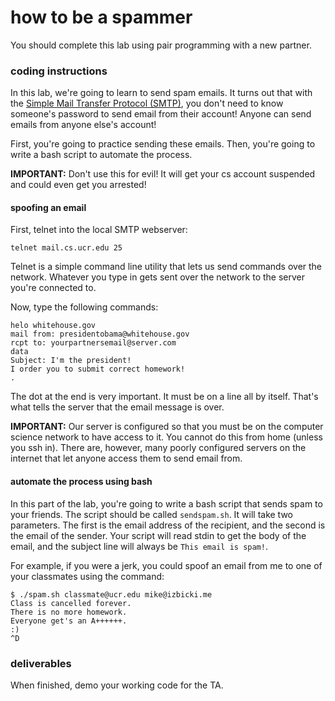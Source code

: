 # how to be a spammer

You should complete this lab using pair programming with a new partner.

### coding instructions

In this lab, we're going to learn to send spam emails.  It turns out that with the [Simple Mail Transfer Protocol (SMTP)](http://en.wikipedia.org/wiki/Simple_Mail_Transfer_Protocol), you don't need to know someone's password to send email from their account!  Anyone can send emails from anyone else's account!

First, you're going to practice sending these emails.  Then, you're going to write a bash script to automate the process.

**IMPORTANT:** Don't use this for evil!  It will get your cs account suspended and could even get you arrested!

#### spoofing an email

First, telnet into the local SMTP webserver:

```
telnet mail.cs.ucr.edu 25
```

Telnet is a simple command line utility that lets us send commands over the network.  Whatever you type in gets sent over the network to the server you're connected to.

Now, type the following commands:

```
helo whitehouse.gov
mail from: presidentobama@whitehouse.gov
rcpt to: yourpartnersemail@server.com
data
Subject: I'm the president!
I order you to submit correct homework!
.
```

The dot at the end is very important.  It must be on a line all by itself.  That's what tells the server that the email message is over.

**IMPORTANT:** Our server is configured so that you must be on the computer science network to have access to it.  You cannot do this from home (unless you ssh in).  There are, however, many poorly configured servers on the internet that let anyone access them to send email from.

#### automate the process using bash

In this part of the lab, you're going to write a bash script that sends spam to your friends.  The script should be called `sendspam.sh`.  It will take two parameters.  The first is the email address of the recipient, and the second is the email of the sender.  Your script will read stdin to get the body of the email, and the subject line will always be `This email is spam!`.

For example, if you were a jerk, you could spoof an email from me to one of your classmates using the command:

```
$ ./spam.sh classmate@ucr.edu mike@izbicki.me
Class is cancelled forever.  
There is no more homework.
Everyone get's an A++++++.
:)
^D
```

### deliverables

When finished, demo your working code for the TA.  
